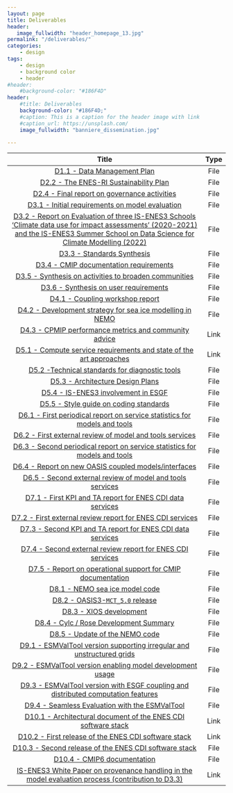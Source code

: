 ```yaml
---
layout: page
title: Deliverables
header:
   image_fullwidth: "header_homepage_13.jpg"
permalink: "/deliverables/"
categories:
    - design
tags:
    - design
    - background color
    - header
#header:
    #background-color: "#186F4D"
header:
    #title: Deliverables
    background-color: "#186F4D;"
    #caption: This is a caption for the header image with link
    #caption_url: https://unsplash.com/
    image_fullwidth: "banniere_dissemination.jpg"

---
```


Title | Type
:----:|:----:
[D1.1 - Data Management Plan](https://raw.githubusercontent.com/IS-ENES3/IS-ENES-Website/main/pdf_documents/IS-ENES3_D1.1.pdf) | File
[D2.2 - The ENES-RI Sustainability Plan](https://raw.githubusercontent.com/IS-ENES3/IS-ENES-Website/main/pdf_documents/IS-ENES3_D2.2_vf.pdf) | File
[D2.4 - Final report on governance activities](https://raw.githubusercontent.com/IS-ENES3/IS-ENES-Website/main/pdf_documents/IS-ENES3_D2.4.pdf) | File
[D3.1 - Initial requirements on model evaluation](https://raw.githubusercontent.com/IS-ENES3/IS-ENES-Website/main/pdf_documents/IS-ENES3_D3.1-vf.pdf) | File
[D3.2 - Report on Evaluation of three IS-ENES3 Schools ‘Climate data use for impact assessments’ (2020-2021) and the IS-ENES3 Summer School on Data Science for Climate Modelling (2022)](https://raw.githubusercontent.com/IS-ENES3/IS-ENES-Website/main/pdf_documents/IS-ENES3_D3.2.pdf) | File
[D3.3 - Standards Synthesis](https://raw.githubusercontent.com/IS-ENES3/IS-ENES-Website/main/pdf_documents/IS-ENES3_D3.3.pdf) | File
[D3.4 - CMIP documentation requirements](https://raw.githubusercontent.com/IS-ENES3/IS-ENES-Website/main/pdf_documents/IS-ENES3_D3.4.pdf)| File
[D3.5 - Synthesis on activities to broaden communities](https://raw.githubusercontent.com/IS-ENES3/IS-ENES-Website/main/pdf_documents/IS-ENES3_D3.5.pdf)| File
[D3.6 - Synthesis on user requirements](https://raw.githubusercontent.com/IS-ENES3/IS-ENES-Website/main/pdf_documents/IS-ENES3_D3.6.pdf)| File
[D4.1 - Coupling workshop report](https://raw.githubusercontent.com/IS-ENES3/IS-ENES-Website/main/pdf_documents/IS-ENES3_D4.1_Coupling_workshop_report.pdf) | File
[D4.2 - Development strategy for sea ice modelling in NEMO](https://raw.githubusercontent.com/IS-ENES3/IS-ENES-Website/main/pdf_documents/IS-ENES3_D4.2_Development_strategy_for_sea_ice_modelling_in_NEMO.pdf) | File
[D4.3 - CPMIP performance metrics and community advice](https://zenodo.org/record/6394049#.YkxFuzyxXkN) | Link
[D5.1 - Compute service requirements and state of the art approaches](https://raw.githubusercontent.com/IS-ENES3/IS-ENES-Website/main/pdf_documents/IS-ENES3_D5.1_Compute_service_requirements_and_state_of_the_art_approaches.pdf) | Link
[D5.2 -Technical standards for diagnostic tools](https://raw.githubusercontent.com/IS-ENES3/IS-ENES-Website/main/pdf_documents/IS-ENES3_D5.2.pdf) | File
[D5.3 - Architecture Design Plans](https://raw.githubusercontent.com/IS-ENES3/IS-ENES-Website/main/pdf_documents/IS-ENES3_D5.3.pdf) | File
[D5.4 - IS-ENES3 involvement in ESGF](https://raw.githubusercontent.com/IS-ENES3/IS-ENES-Website/main/pdf_documents/IS-ENES3_D5.4_ESGF_involvement.pdf) | File
[D5.5 - Style guide on coding standards](https://raw.githubusercontent.com/IS-ENES3/IS-ENES-Website/main/pdf_documents/IS-ENES3_D5.5.pdf) | File
[D6.1 - First periodical report on service statistics for models and tools](https://raw.githubusercontent.com/IS-ENES3/IS-ENES-Website/main/pdf_documents/IS-ENES3-VA1-D6.1.pdf) | File
[D6.2 - First external review of model and tools services](https://raw.githubusercontent.com/IS-ENES3/IS-ENES-Website/main/pdf_documents/IS-ENES3-VA1-D6.2-vf.pdf) | File
[D6.3 - Second periodical report on service statistics for models and tools](https://raw.githubusercontent.com/IS-ENES3/IS-ENES-Website/main/pdf_documents/IS-ENES3_D6.3.pdf) | File
[D6.4 - Report on new OASIS coupled models/interfaces](https://raw.githubusercontent.com/IS-ENES3/IS-ENES-Website/main/pdf_documents/IS-ENES3_D6.4.pdf) | File
[D6.5 - Second external review of model and tools services](https://raw.githubusercontent.com/IS-ENES3/IS-ENES-Website/main/pdf_documents/IS-ENES3_D6.5.pdf) | File
[D7.1 - First KPI and TA report for ENES CDI data services](https://raw.githubusercontent.com/IS-ENES3/IS-ENES-Website/main/pdf_documents/IS-ENES3_D7.1.pdf) | File
[D7.2 - First external review report for ENES CDI services](https://raw.githubusercontent.com/IS-ENES3/IS-ENES-Website/main/pdf_documents/IS-ENES3_D7.2.pdf) | File
[D7.3 - Second KPI and TA report for ENES CDI data services](https://raw.githubusercontent.com/IS-ENES3/IS-ENES-Website/main/pdf_documents/IS-ENES3-D7.3.pdf) | File
[D7.4 - Second external review report for ENES CDI services](https://raw.githubusercontent.com/IS-ENES3/IS-ENES-Website/main/pdf_documents/IS-ENES3_D7.4.pdf) | File
[D7.5 - Report on operational support for CMIP documentation](https://raw.githubusercontent.com/IS-ENES3/IS-ENES-Website/main/pdf_documents/IS-ENES3_D7.5.pdf) | File
[D8.1 - NEMO sea ice model code](https://raw.githubusercontent.com/IS-ENES3/IS-ENES-Website/main/pdf_documents/IS-ENES3_D8.1_NEMO-seaice-code_Sept-2021_FINAL.pdf)| File
[D8.2 - OASIS3-`MCT_5.0` release](https://raw.githubusercontent.com/IS-ENES3/IS-ENES-Website/main/pdf_documents/IS-ENES3_D8.2.pdf) | File
[D8.3 - XIOS development](https://raw.githubusercontent.com/IS-ENES3/IS-ENES-Website/main/pdf_documents/IS-ENES3_D8.3-VF.pdf) | File
[D8.4 - Cylc / Rose Development Summary](https://raw.githubusercontent.com/IS-ENES3/IS-ENES-Website/main/pdf_documents/IS-ENES3_D8.4.pdf)| File
[D8.5 - Update of the NEMO code](https://raw.githubusercontent.com/IS-ENES3/IS-ENES-Website/main/pdf_documents/IS-ENES3_D8.5.pdf)| File
[D9.1 - ESMValTool version supporting irregular and unstructured grids](https://raw.githubusercontent.com/IS-ENES3/IS-ENES-Website/main/pdf_documents/IS-ENES3_D9.1.pdf) | File
[D9.2 - ESMValTool version enabling model development usage](https://raw.githubusercontent.com/IS-ENES3/IS-ENES-Website/main/pdf_documents/IS-ENES3_D9.2_ESMValTool_version_enabling_model_development_usage.pdf) | File
[D9.3 - ESMValTool version with ESGF coupling and distributed computation features](https://raw.githubusercontent.com/IS-ENES3/IS-ENES-Website/main/pdf_documents/ISENES3_D9.3.pdf) | File
[D9.4 - Seamless Evaluation with the ESMValTool](https://raw.githubusercontent.com/IS-ENES3/IS-ENES-Website/main/pdf_documents/IS-ENES3_D9.4.pdf) | File
[D10.1 - Architectural document of the ENES CDI software stack](https://zenodo.org/record/4309892#.Ykw7jDyxXkN) | Link
[D10.2 - First release of the ENES CDI software stack](https://zenodo.org/record/4450012#.YkxFyDyxXkO) | Link
[D10.3 - Second release of the ENES CDI software stack](https://raw.githubusercontent.com/IS-ENES3/IS-ENES-Website/main/pdf_documents/IS-ENES3_D10.3.pdf) | File
[D10.4 - CMIP6 documentation](https://raw.githubusercontent.com/IS-ENES3/IS-ENES-Website/main/pdf_documents/IS-ENES3_D10.4.pdf) | File
[IS-ENES3 White Paper on provenance handling in the model evaluation process (contribution to D3.3)](https://zenodo.org/record/5759571#.YkxFwzyxXkN) | Link
